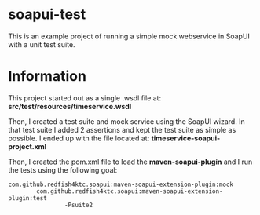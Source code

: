 soapui-test
========================

This is an example project of running a simple mock webservice in SoapUI with a unit test suite.

Information
========================

This project started out as a single .wsdl file at:  **src/test/resources/timeservice.wsdl**

Then, I created a test suite and mock service using the SoapUI wizard.  In that test suite I added 2 assertions
and kept the test suite as simple as possible.  I ended up with the file located at:
**timeservice-soapui-project.xml** 

Then, I created the pom.xml file to load the **maven-soapui-plugin** and I run the tests using the following goal:

```text
com.github.redfish4ktc.soapui:maven-soapui-extension-plugin:mock 
        com.github.redfish4ktc.soapui:maven-soapui-extension-plugin:test
                -Psuite2
```



